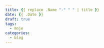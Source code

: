```yaml
---
title: {{ replace .Name "-" " " | title }}
date: {{ .Date }}
draft: true
tags:
  - moje
categories:
  - blog
---
```

